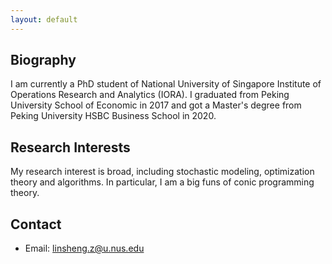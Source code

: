 ```yaml
---
layout: default
---
```


## Biography

I am currently a PhD student of National University of Singapore Institute of Operations Research and Analytics (IORA). I graduated from Peking University School of Economic in 2017 and got a Master's degree from Peking University HSBC Business School in 2020. 

## Research Interests

My research interest is broad, including stochastic modeling, optimization theory and algorithms. In particular, I am a big funs of conic programming theory. 

## Contact

- Email: linsheng.z@u.nus.edu

<br>

<br>